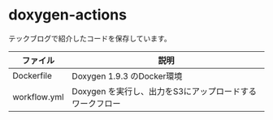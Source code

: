 # doxygen-actions

テックブログで紹介したコードを保存しています。

| ファイル | 説明 |
|---|---|
| Dockerfile | Doxygen 1.9.3 のDocker環境 |
| workflow.yml | Doxygen を実行し、出力をS3にアップロードするワークフロー |
